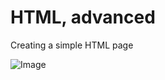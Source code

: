 # HTML, advanced
Creating a simple HTML page

![Image](https://s3.eu-west-3.amazonaws.com/hbtn.intranet/uploads/medias/2021/4/97c8976d2ff5ff1871d7a0815b72773379df6acb.jpg?X-Amz-Algorithm=AWS4-HMAC-SHA256&X-Amz-Credential=AKIA4MYA5JM5DUTZGMZG%2F20231204%2Feu-west-3%2Fs3%2Faws4_request&X-Amz-Date=20231204T134208Z&X-Amz-Expires=86400&X-Amz-SignedHeaders=host&X-Amz-Signature=d7d9baf6eae7c10f18fe33cb7777a646b731249347146b5623d06b5006b5774c "Image")
